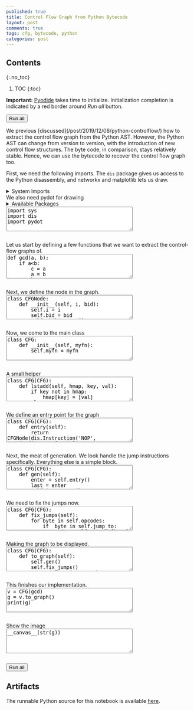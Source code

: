 ```yaml
---
published: true
title: Control Flow Graph from Python Bytecode
layout: post
comments: true
tags: cfg, bytecode, python
categories: post
---
```


## Contents
{:.no_toc}

1. TOC
{:toc}

<script src="/resources/js/graphviz/index.min.js"></script>
<script>
// From https://github.com/hpcc-systems/hpcc-js-wasm
// Hosted for teaching.
var hpccWasm = window["@hpcc-js/wasm"];
function display_dot(dot_txt, div) {
    hpccWasm.graphviz.layout(dot_txt, "svg", "dot").then(svg => {
        div.innerHTML = svg;
    });
}
window.display_dot = display_dot
// from js import display_dot
</script>

<script src="/resources/pyodide/full/3.9/pyodide.js"></script>
<link rel="stylesheet" type="text/css" media="all" href="/resources/skulpt/css/codemirror.css">
<link rel="stylesheet" type="text/css" media="all" href="/resources/skulpt/css/solarized.css">
<link rel="stylesheet" type="text/css" media="all" href="/resources/skulpt/css/env/editor.css">

<script src="/resources/skulpt/js/codemirrorepl.js" type="text/javascript"></script>
<script src="/resources/skulpt/js/python.js" type="text/javascript"></script>
<script src="/resources/pyodide/js/env/editor.js" type="text/javascript"></script>

**Important:** [Pyodide](https://pyodide.readthedocs.io/en/latest/) takes time to initialize.
Initialization completion is indicated by a red border around *Run all* button.
<form name='python_run_form'>
<button type="button" name="python_run_all">Run all</button>
</form>
We previous [discussed](/post/2019/12/08/python-controlflow/) how to extract the control flow graph
from the Python AST. However, the Python AST can change from version to version, with the introduction
of new control flow structures. The byte code, in comparison, stays relatively stable. Hence, we can
use the bytecode to recover the control flow graph too.

First, we need the following imports. The `dis` package gives us access to the Python disassembly, and
networkx and matplotlib lets us draw.

<details>
<summary> System Imports </summary>
<!--##### System Imports -->

These are available from Pyodide, but you may wish to make sure that they are
installed if you are attempting to run the program directly on the machine.

<ol>
<li>matplotlib</li>
<li>networkx</li>
</ol>
<div style='display:none'>
<form name='python_run_form'>
<textarea cols="40" rows="4" id='python_sys_imports' name='python_edit'>
matplotlib
networkx
</textarea>
</form>
</div>
</details>
We also need pydot for drawing

<details>
<summary>Available Packages </summary>
<!--##### Available Packages-->

These are packages that refer either to my previous posts or to pure python
packages that I have compiled, and is available in the below locations. As
before, install them if you need to run the program directly on the machine.

<ol>
<li><a href="https://rahul.gopinath.org/py/pydot-1.4.1-py2.py3-none-any.whl">pydot-1.4.1-py2.py3-none-any.whl</a></li>
</ol>

<div style='display:none'>
<form name='python_run_form'>
<textarea cols="40" rows="4" id='python_pre_edit' name='python_edit'>
https://rahul.gopinath.org/py/pydot-1.4.1-py2.py3-none-any.whl
</textarea>
</form>
</div>
</details>

<!--
############
import sys
import dis
import pydot

############
-->
<form name='python_run_form'>
<textarea cols="40" rows="4" name='python_edit'>
import sys
import dis
import pydot
</textarea><br />
<pre class='Output' name='python_output'></pre>
<div name='python_canvas'></div>
</form>
Let us start by defining a few functions that we want to extract the control-flow graphs of.

<!--
############
def gcd(a, b):
    if a<b:
        c = a
        a = b
        b = c

    while b != 0:
        c = a
        a = b
        b = c % b
    return a

############
-->
<form name='python_run_form'>
<textarea cols="40" rows="4" name='python_edit'>
def gcd(a, b):
    if a&lt;b:
        c = a
        a = b
        b = c

    while b != 0:
        c = a
        a = b
        b = c % b
    return a
</textarea><br />
<pre class='Output' name='python_output'></pre>
<div name='python_canvas'></div>
</form>
Next, we define the node in the graph.

<!--
############
class CFGNode:
    def __init__(self, i, bid):
        self.i = i
        self.bid = bid
        self.children = []
        self.props = {}

    def add_child(self, n):
        self.children.append(n)

############
-->
<form name='python_run_form'>
<textarea cols="40" rows="4" name='python_edit'>
class CFGNode:
    def __init__(self, i, bid):
        self.i = i
        self.bid = bid
        self.children = []
        self.props = {}

    def add_child(self, n):
        self.children.append(n)
</textarea><br />
<pre class='Output' name='python_output'></pre>
<div name='python_canvas'></div>
</form>
Now, we come to the main class

<!--
############
class CFG:
    def __init__(self, myfn):
        self.myfn = myfn

############
-->
<form name='python_run_form'>
<textarea cols="40" rows="4" name='python_edit'>
class CFG:
    def __init__(self, myfn):
        self.myfn = myfn
</textarea><br />
<pre class='Output' name='python_output'></pre>
<div name='python_canvas'></div>
</form>
A small helper

<!--
############
class CFG(CFG):
    def lstadd(self, hmap, key, val):
        if key not in hmap:
            hmap[key] = [val]
        else:
            hmap[key].append(val)

############
-->
<form name='python_run_form'>
<textarea cols="40" rows="4" name='python_edit'>
class CFG(CFG):
    def lstadd(self, hmap, key, val):
        if key not in hmap:
            hmap[key] = [val]
        else:
            hmap[key].append(val)
</textarea><br />
<pre class='Output' name='python_output'></pre>
<div name='python_canvas'></div>
</form>
We define an entry point for the graph

<!--
############
class CFG(CFG):
    def entry(self):
        return CFGNode(dis.Instruction('NOP', opcode=dis.opmap['NOP'],
                                        arg=0, argval=0, argrepr=0,
                                        offset=0,starts_line=0, is_jump_target=False), 0)

############
-->
<form name='python_run_form'>
<textarea cols="40" rows="4" name='python_edit'>
class CFG(CFG):
    def entry(self):
        return CFGNode(dis.Instruction(&#x27;NOP&#x27;, opcode=dis.opmap[&#x27;NOP&#x27;],
                                        arg=0, argval=0, argrepr=0,
                                        offset=0,starts_line=0, is_jump_target=False), 0)
</textarea><br />
<pre class='Output' name='python_output'></pre>
<div name='python_canvas'></div>
</form>
Next, the meat of generation. We look handle the jump instructions specifically. Everything else is a simple block.

<!--
############
class CFG(CFG):
    def gen(self):
        enter = self.entry()
        last = enter
        self.jump_to = {}
        self.opcodes = {}
        for i,ins in enumerate(dis.get_instructions(self.myfn)):
            byte = i * 2
            node = CFGNode(ins, byte)
            self.opcodes[byte] = node
            #print(i,ins)
            if ins.opname in ['LOAD_CONST',
                              'LOAD_FAST',
                              'STORE_FAST',
                              'COMPARE_OP',
                              'INPLACE_ADD',
                              'INPLACE_SUBTRACT',
                              'RETURN_VALUE',
                              'BINARY_MODULO',
                              'STORE_NAME',
                              'MAKE_FUNCTION',
                              'POP_BLOCK']:
                last.add_child(node)
                last = node
            elif ins.opname == 'POP_JUMP_IF_FALSE':
                #print("will jump to", ins.arg)
                self.lstadd(self.jump_to, ins.arg, node)
                node.props['jmp'] = True
                last.add_child(node)
                last = node
            elif ins.opname == 'JUMP_FORWARD':
                node.props['jmp'] = True
                self.lstadd(self.jump_to, (i+1)*2 + ins.arg, node)
                #print("will jump to", (i+1)*2 + ins.arg)
                last.add_child(node)
                last = node
            elif ins.opname == 'SETUP_LOOP':
                #print("setuploop: ", byte , ins.arg)
                last.add_child(node)
                last = node
            elif ins.opname == 'JUMP_ABSOLUTE':
                #print("will jump to", ins.arg)
                self.lstadd(self.jump_to, ins.arg, node)
                node.props['jmp'] = True
                last.add_child(node)
                last = node
            else:
                assert False

############
-->
<form name='python_run_form'>
<textarea cols="40" rows="4" name='python_edit'>
class CFG(CFG):
    def gen(self):
        enter = self.entry()
        last = enter
        self.jump_to = {}
        self.opcodes = {}
        for i,ins in enumerate(dis.get_instructions(self.myfn)):
            byte = i * 2
            node = CFGNode(ins, byte)
            self.opcodes[byte] = node
            #print(i,ins)
            if ins.opname in [&#x27;LOAD_CONST&#x27;,
                              &#x27;LOAD_FAST&#x27;,
                              &#x27;STORE_FAST&#x27;,
                              &#x27;COMPARE_OP&#x27;,
                              &#x27;INPLACE_ADD&#x27;,
                              &#x27;INPLACE_SUBTRACT&#x27;,
                              &#x27;RETURN_VALUE&#x27;,
                              &#x27;BINARY_MODULO&#x27;,
                              &#x27;STORE_NAME&#x27;,
                              &#x27;MAKE_FUNCTION&#x27;,
                              &#x27;POP_BLOCK&#x27;]:
                last.add_child(node)
                last = node
            elif ins.opname == &#x27;POP_JUMP_IF_FALSE&#x27;:
                #print(&quot;will jump to&quot;, ins.arg)
                self.lstadd(self.jump_to, ins.arg, node)
                node.props[&#x27;jmp&#x27;] = True
                last.add_child(node)
                last = node
            elif ins.opname == &#x27;JUMP_FORWARD&#x27;:
                node.props[&#x27;jmp&#x27;] = True
                self.lstadd(self.jump_to, (i+1)*2 + ins.arg, node)
                #print(&quot;will jump to&quot;, (i+1)*2 + ins.arg)
                last.add_child(node)
                last = node
            elif ins.opname == &#x27;SETUP_LOOP&#x27;:
                #print(&quot;setuploop: &quot;, byte , ins.arg)
                last.add_child(node)
                last = node
            elif ins.opname == &#x27;JUMP_ABSOLUTE&#x27;:
                #print(&quot;will jump to&quot;, ins.arg)
                self.lstadd(self.jump_to, ins.arg, node)
                node.props[&#x27;jmp&#x27;] = True
                last.add_child(node)
                last = node
            else:
                assert False
</textarea><br />
<pre class='Output' name='python_output'></pre>
<div name='python_canvas'></div>
</form>
We need to fix the jumps now.

<!--
############
class CFG(CFG):
    def fix_jumps(self):
        for byte in self.opcodes:
            if  byte in self.jump_to:
                node = self.opcodes[byte]
                assert node.i.is_jump_target
                for b in self.jump_to[byte]:
                    b.add_child(node)

############
-->
<form name='python_run_form'>
<textarea cols="40" rows="4" name='python_edit'>
class CFG(CFG):
    def fix_jumps(self):
        for byte in self.opcodes:
            if  byte in self.jump_to:
                node = self.opcodes[byte]
                assert node.i.is_jump_target
                for b in self.jump_to[byte]:
                    b.add_child(node)
</textarea><br />
<pre class='Output' name='python_output'></pre>
<div name='python_canvas'></div>
</form>
Making the graph to be displayed.

<!--
############
class CFG(CFG):
    def to_graph(self):
        self.gen()
        self.fix_jumps()
        G = pydot.Dot("my_graph", graph_type="digraph")
        for nid, cnode in self.opcodes.items():
            G.add_node(pydot.Node(str(cnode.bid)))
            ns = G.get_node(str(cnode.bid))
            ns[0].set_label("%d: %s" % (nid, cnode.i.opname))
            for cn in cnode.children:
                G.add_edge(pydot.Edge(str(cnode.bid), str(cn.bid)))
        return G

############
-->
<form name='python_run_form'>
<textarea cols="40" rows="4" name='python_edit'>
class CFG(CFG):
    def to_graph(self):
        self.gen()
        self.fix_jumps()
        G = pydot.Dot(&quot;my_graph&quot;, graph_type=&quot;digraph&quot;)
        for nid, cnode in self.opcodes.items():
            G.add_node(pydot.Node(str(cnode.bid)))
            ns = G.get_node(str(cnode.bid))
            ns[0].set_label(&quot;%d: %s&quot; % (nid, cnode.i.opname))
            for cn in cnode.children:
                G.add_edge(pydot.Edge(str(cnode.bid), str(cn.bid)))
        return G
</textarea><br />
<pre class='Output' name='python_output'></pre>
<div name='python_canvas'></div>
</form>
This finishes our implementation.

<!--
############
v = CFG(gcd)
g = v.to_graph()
print(g)

############
-->
<form name='python_run_form'>
<textarea cols="40" rows="4" name='python_edit'>
v = CFG(gcd)
g = v.to_graph()
print(g)
</textarea><br />
<pre class='Output' name='python_output'></pre>
<div name='python_canvas'></div>
</form>
Show the image

<!--
############
__canvas__(str(g))


############
-->
<form name='python_run_form'>
<textarea cols="40" rows="4" name='python_edit'>
__canvas__(str(g))
</textarea><br />
<pre class='Output' name='python_output'></pre>
<div name='python_canvas'></div>
</form>

<form name='python_run_form'>
<button type="button" name="python_run_all">Run all</button>
</form>

## Artifacts

The runnable Python source for this notebook is available [here](https://github.com/rahulgopinath/rahulgopinath.github.io/blob/master/notebooks/2020-08-20-control-flow-bytecode.py).



